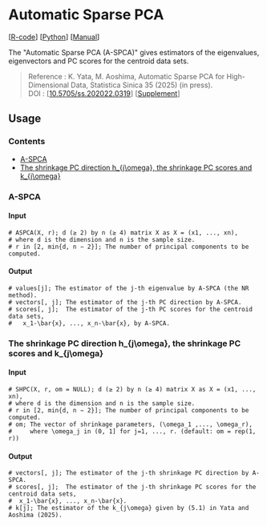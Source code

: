 # **Automatic Sparse PCA**<!-- omit in toc -->
   [[R-code](ASPCA.r)] [[Python](ASPCA.py)] [[Manual](ASPCA.pdf)]

   The "Automatic Sparse PCA (A-SPCA)" gives estimators of the eigenvalues, eigenvectors and
   PC scores for the centroid data sets.

   >  Reference : K. Yata, M. Aoshima, Automatic Sparse PCA for High-Dimensional Data, Statistica Sinica 35 (2025) (in press).  
      DOI : [[10.5705/ss.202022.0319](https://www3.stat.sinica.edu.tw/ss_newpaper/SS-2022-0319_na.pdf)] [[Supplement](https://www3.stat.sinica.edu.tw/preprint/supp/2022-0319_supp.pdf)]

## Usage<!-- omit in toc -->

### Contents<!-- omit in toc -->
- [A-SPCA](#a-spca)
- [The shrinkage PC direction h\_{j\\omega}, the shrinkage PC scores and k\_{j\\omega}](#the-shrinkage-pc-direction-h_jomega-the-shrinkage-pc-scores-and-k_jomega)


### A-SPCA
#### Input<!-- omit in toc -->
```{r}
# ASPCA(X, r); d (≥ 2) by n (≥ 4) matrix X as X = (x1, ..., xn),
# where d is the dimension and n is the sample size.
# r in [2, min{d, n − 2}]; The number of principal components to be computed.
```
#### Output<!-- omit in toc -->
```{r} 
# values[j]; The estimator of the j-th eigenvalue by A-SPCA (the NR method).
# vectors[, j]; The estimator of the j-th PC direction by A-SPCA.
# scores[, j];  The estimator of the j-th PC scores for the centroid data sets,
#   x_1-\bar{x}, ..., x_n-\bar{x}, by A-SPCA.
```

### The shrinkage PC direction h_{j\omega}, the shrinkage PC scores and k_{j\omega}
#### Input<!-- omit in toc -->
```{r} 
# SHPC(X, r, om = NULL); d (≥ 2) by n (≥ 4) matrix X as X = (x1, ..., xn),
# where d is the dimension and n is the sample size.
# r in [2, min{d, n − 2}]; The number of principal components to be computed.
# om; The vector of shrinkage parameters, (\omega_1 ,..., \omega_r), 
#     where \omega_j in (0, 1] for j=1, ..., r. (default: om = rep(1, r))
```
#### Output<!-- omit in toc -->
```{r}
# vectors[, j]; The estimator of the j-th shrinkage PC direction by A-SPCA.
# scores[, j];  The estimator of the j-th shrinkage PC scores for the centroid data sets,
#  x_1-\bar{x}, ..., x_n-\bar{x}.
# k[j]; The estimator of the k_{j\omega} given by (5.1) in Yata and Aoshima (2025).
```